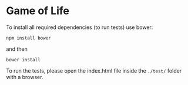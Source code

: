 # Game of Life

To install all required dependencies (to run tests) use bower:

`npm install bower`

and then

`bower install`

To run the tests, please open the index.html file inside the `./test/` folder with a browser.